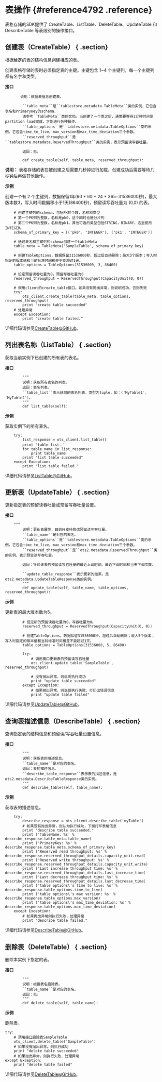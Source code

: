 # 表操作 {#reference4792 .reference}

表格存储的SDK提供了 CreateTable、ListTable、DeleteTable、UpdateTable 和 DescribeTable 等表级别的操作接口。

## 创建表（CreateTable） { .section}

根据给定的表的结构信息创建相应的表。

创建表格存储的表时必须指定表的主键。主键包含 1~4 个主键列，每一个主键列都有名字和类型。

**接口**

```language-python
       说明：根据表信息创建表。

        ``table_meta``是``tablestore.metadata.TableMeta``类的实例，它包含表名和PrimaryKey的schema，
        请参考``TableMeta``类的文档。当创建了一个表之后，通常要等待1分钟时间使partition load完成，才能进行各种操作。
        ``table_options``是``tablestore.metadata.TableOptions``类的示例，它包含time_to_live，max_version和max_time_deviation三个参数。
        ``reserved_throughput``是``tablestore.metadata.ReservedThroughput``类的实例，表示预留读写吞吐量。

        返回：无。
		
		def create_table(self, table_meta, reserved_throughput):

```

**说明：** 表格存储的表在被创建之后需要几秒钟进行加载，创建成功后需要等待几秒钟后再做其他操作。

**示例**

创建一个有 2 个主键列，数据保留1年\(60 \* 60 \* 24 \* 365=31536000秒\)，最大版本数3，写入时间戳偏移小于1天\(86400秒\)，预留读写吞吐量为 \(0,0\) 的表。

```language-python
	# 创建主键列的schema，包括PK的个数，名称和类型
	# 第一个PK列为整数，名称是pk0，这个同时也是分片列
	# 第二个PK列为整数，名称是pk1。其他可选的类型包括STRING，BINARY，这里使用INTEGER。
	schema_of_primary_key = [('pk0', 'INTEGER'), ('pk1', 'INTEGER')]

	# 通过表名和主键列的schema创建一个tableMeta
	table_meta = TableMeta('SampleTable', schema_of_primary_key)
	
	# 创建TableOptions，数据保留31536000秒，超过后自动删除；最大3个版本；写入时指定的版本值和当前标准时间相差不能超过1天。
	table_options = TableOptions(31536000, 3, 86400)

	# 设定预留读吞吐量为0，预留写吞吐量为0
	reserved_throughput = ReservedThroughput(CapacityUnit(0, 0))

	# 调用client的create_table接口，如果没有抛出异常，则说明成功，否则失败
	try:
		ots_client.create_table(table_meta, table_options, reserved_throughput)
		print "create table succeeded"
	# 处理异常
	except Exception:
		print "create table failed."

```

详细代码请参见[CreateTable@GitHub](https://github.com/aliyun/aliyun-tablestore-python-sdk/blob/master/examples/table_operations.py)。

## 列出表名称（ListTable） { .section}

获取当前实例下已创建的所有表的表名。

**接口**

```language-python
        """
        说明：获取所有表名的列表。
        返回：表名列表。
        ``table_list``表示获取的表名列表，类型为tuple，如：('MyTable1', 'MyTable2')。
		"""
		def list_table(self):

```

**示例**

获取实例下的所有表名。

```language-python
	try:
		list_response = ots_client.list_table()
		print 'table list：'
		for table_name in list_response:
    		print table_name
		print "list table succeeded"
	except Exception:
		print "list table failed."

```

详细代码请参见[ListTable@GitHub](https://github.com/aliyun/aliyun-tablestore-python-sdk/blob/master/examples/table_operations.py)。

## 更新表（UpdateTable） { .section}

更新指定表的预留读吞吐量或预留写吞吐量设置。

**接口**

```language-python
	"""
        说明：更新表属性，目前只支持修改预留读写吞吐量。
        ``table_name``是对应的表名。
		``table_options``是``tablestore.metadata.TableOptions``类的示例，它包含time_to_live，max_version和max_time_deviation三个参数。
        ``reserved_throughput``是``ots2.metadata.ReservedThroughput``类的实例，表示预留读写吞吐量。

        返回：针对该表的预留读写吞吐量的最近上调时间、最近下调时间和当天下调次数。

        ``update_table_response``表示更新的结果，是ots2.metadata.UpdateTableResponse类的实例。
		"""
		def update_table(self, table_name, table_options, reserved_throughput):

```

**示例**

更新表的最大版本数为5。

```language-python
        # 设定新的预留读吞吐量为0，写吞吐量为0。
        reserved_throughput = ReservedThroughput(CapacityUnit(0, 0))
		
		# 创建TableOptions，数据保留31536000秒，超过后自动删除；最大5个版本；写入时指定的版本值和当前标准时间相差不能超过1天。
		table_options = TableOptions(31536000, 5, 86400)

        try:
            # 调用接口更新表的预留读写吞吐量
            ots_client.update_table('SampleTable', reserved_throughput)

            # 没有抛出异常，则说明执行成功
            print "update table succeeded"
        except Exception:
            # 如果抛出异常，则说莫执行失败，打印出错误信息
            print "update table failed"

```

详细代码请参见[UpdateTable@GitHub](https://github.com/aliyun/aliyun-tablestore-python-sdk/blob/master/examples/table_operations.py)。

## 查询表描述信息（DescribeTable） { .section}

查询指定表的结构信息和预留读/写吞吐量设置信息。

**接口**

```language-python
        """
        说明：获取表的描述信息。
        ``table_name``是对应的表名。
        返回：表的描述信息。
        ``describe_table_response``表示表的描述信息，是ots2.metadata.DescribeTableResponse类的实例。
		"""
		def describe_table(self, table_name):

```

**示例**

获取表的描述信息。

```language-python
	try:
		describe_response = ots_client.describe_table('myTable')
		# 如果没有抛出异常，则认为执行成功，下面打印表格信息
		print "describe table succeeded."
		print ('TableName: %s' % describe_response.table_meta.table_name)
		print ('PrimaryKey: %s' % describe_response.table_meta.schema_of_primary_key)
		print ('Reserved read throughput: %s' % describe_response.reserved_throughput_details.capacity_unit.read)
		print ('Reserved write throughput: %s' % describe_response.reserved_throughput_details.capacity_unit.write)
		print ('Last increase throughput time: %s' % describe_response.reserved_throughput_details.last_increase_time)
		print ('Last decrease throughput time: %s' % describe_response.reserved_throughput_details.last_decrease_time)
		print ('table options\'s time to live: %s' % describe_response.table_options.time_to_live)
		print ('table options\'s max version: %s' % describe_response.table_options.max_version)
		print ('table options\'s max_time_deviation: %s' % describe_response.table_options.max_time_deviation) 
	except Exception:
		# 如果抛出异常则执行失败，处理异常
		print "describe table failed."

```

详细代码请参见[DescribeTable@GitHub](https://github.com/aliyun/aliyun-tablestore-python-sdk/blob/master/examples/table_operations.py)。

## 删除表（DeleteTable） { .section}

删除本实例下指定的表。

**接口**

```language-python
        """
        说明：根据表名删除表。
        ``table_name``是对应的表名。
        返回：无。
		"""
		def delete_table(self, table_name):

```

**示例**

删除表。

```language-python
try:
	# 调用接口删除表SampleTable
    ots_client.delete_table('SampleTable')
	# 如果没有抛出异常，则执行成功
	print "delete table succeeded"
	# 如果抛出异常，则执行失败，处理异常
except Exception:
    print "delete table failed"

```

详细代码请参见[DeleteTable@GitHub](https://github.com/aliyun/aliyun-tablestore-python-sdk/blob/master/examples/table_operations.py)。

